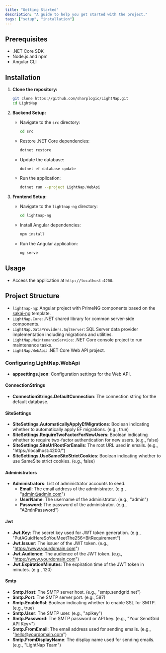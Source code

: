 ```yaml
---
title: "Getting Started"
description: "A guide to help you get started with the project."
tags: ["setup", "installation"]
---
```


## Prerequisites

- .NET Core SDK
- Node.js and npm
- Angular CLI

## Installation

1. **Clone the repository:**
   ```bash
   git clone https://github.com/sharplogic/LightNap.git
   cd LightNap
   ```

2. **Backend Setup:**
   - Navigate to the `src` directory:
     ```bash
     cd src
     ```
   - Restore .NET Core dependencies:
     ```bash
     dotnet restore
     ```
   - Update the database:
     ```bash
     dotnet ef database update
     ```
   - Run the application:
     ```bash
     dotnet run --project LightNap.WebApi
     ```

3. **Frontend Setup:**
   - Navigate to the `lightnap-ng` directory:
     ```bash
     cd lightnap-ng
     ```
   - Install Angular dependencies:
     ```bash
     npm install
     ```
   - Run the Angular application:
     ```bash
     ng serve
     ```

## Usage

- Access the application at `http://localhost:4200`.

## Project Structure

- `lightnap-ng`: Angular project with PrimeNG components based on the [sakai-ng](https://github.com/primefaces/sakai-ng) template.
- `LightNap.Core`: .NET shared library for common server-side components.
- `LightNap.DataProviders.SqlServer`: SQL Server data provider implementation including migrations and utilities.
- `LightNap.MaintenanceService`: .NET Core console project to run maintenance tasks.
- `LightNap.WebApi`: .NET Core Web API project.

### Configuring LightNap.WebApi

- **appsettings.json**: Configuration settings for the Web API.

#### ConnectionStrings
- **ConnectionStrings.DefaultConnection**: The connection string for the default database.

#### SiteSettings
- **SiteSettings.AutomaticallyApplyEfMigrations**: Boolean indicating whether to automatically apply EF migrations. (e.g., true)
- **SiteSettings.RequireTwoFactorForNewUsers**: Boolean indicating whether to require two-factor authentication for new users. (e.g., false)
- **SiteSettings.SiteUrlRootForEmails**: The root URL used in emails. (e.g., "https://localhost:4200/")
- **SiteSettings.UseSameSiteStrictCookies**: Boolean indicating whether to use SameSite strict cookies. (e.g., false)

#### Administrators
- **Administrators**: List of administrator accounts to seed.
  - **Email**: The email address of the administrator. (e.g., "admin@admin.com")
  - **UserName**: The username of the administrator. (e.g., "admin")
  - **Password**: The password of the administrator. (e.g., "A2m!nPassword")

#### Jwt
- **Jwt.Key**: The secret key used for JWT token generation. (e.g., "PutAGuidHereSoYouMeetThe256+BitRequirement")
- **Jwt.Issuer**: The issuer of the JWT token. (e.g., "https://www.yourdomain.com")
- **Jwt.Audience**: The audience of the JWT token. (e.g., "https://www.yourdomain.com")
- **Jwt.ExpirationMinutes**: The expiration time of the JWT token in minutes. (e.g., 120)

#### Smtp
- **Smtp.Host**: The SMTP server host. (e.g., "smtp.sendgrid.net")
- **Smtp.Port**: The SMTP server port. (e.g., 587)
- **Smtp.EnableSsl**: Boolean indicating whether to enable SSL for SMTP. (e.g., true)
- **Smtp.User**: The SMTP user. (e.g., "apikey")
- **Smtp.Password**: The SMTP password or API key. (e.g., "Your SendGrid API Key>")
- **Smtp.FromEmail**: The email address used for sending emails. (e.g., "hello@yourdomain.com")
- **Smtp.FromDisplayName**: The display name used for sending emails. (e.g., "LightNap Team")
